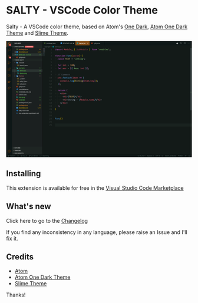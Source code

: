 # SALTY - VSCode Color Theme

Salty - A VSCode color theme, based on Atom's [One Dark](https://github.com/atom/one-dark-syntax), [Atom One Dark Theme](https://github.com/akamud/vscode-theme-onedark) and [Slime Theme](smlombardi/theme-slime).

![demo](https://raw.githubusercontent.com/saltchang/theme-salty/master/example/demo2.png)

## Installing

This extension is available for free in the [Visual Studio Code Marketplace](https://marketplace.visualstudio.com/items/saltchang.salty)

## What's new

Click here to go to the [Changelog](https://github.com/saltchang/theme-salty/blob/master/CHANGELOG.md)

If you find any inconsistency in any language, please raise an Issue and I'll fix it.

## Credits

- [Atom](https://github.com/atom)
- [Atom One Dark Theme](https://github.com/akamud/vscode-theme-onedark)
- [Slime Theme](smlombardi/theme-slime)

Thanks!
